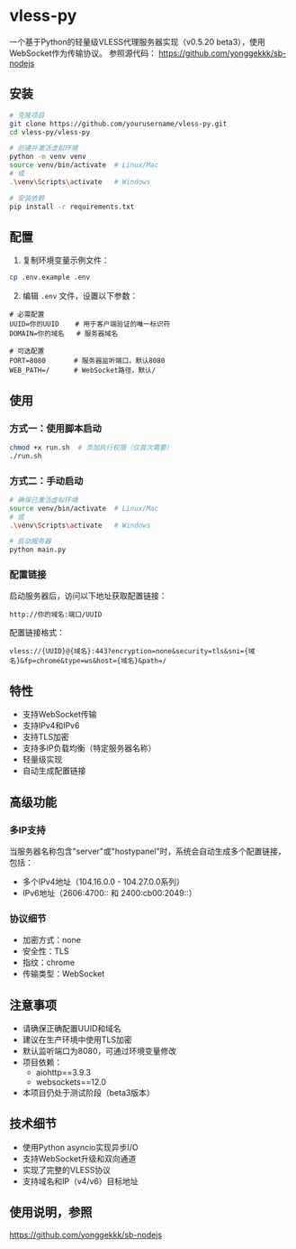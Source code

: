 # vless-py

一个基于Python的轻量级VLESS代理服务器实现（v0.5.20 beta3），使用WebSocket作为传输协议。
参照源代码： https://github.com/yonggekkk/sb-nodejs
## 安装

```bash
# 克隆项目
git clone https://github.com/yourusername/vless-py.git
cd vless-py/vless-py

# 创建并激活虚拟环境
python -m venv venv
source venv/bin/activate  # Linux/Mac
# 或
.\venv\Scripts\activate   # Windows

# 安装依赖
pip install -r requirements.txt
```

## 配置

1. 复制环境变量示例文件：
```bash
cp .env.example .env
```

2. 编辑 `.env` 文件，设置以下参数：
```
# 必需配置
UUID=你的UUID    # 用于客户端验证的唯一标识符
DOMAIN=你的域名   # 服务器域名

# 可选配置
PORT=8080       # 服务器监听端口，默认8080
WEB_PATH=/      # WebSocket路径，默认/
```

## 使用

### 方式一：使用脚本启动

```bash
chmod +x run.sh  # 添加执行权限（仅首次需要）
./run.sh
```

### 方式二：手动启动

```bash
# 确保已激活虚拟环境
source venv/bin/activate  # Linux/Mac
# 或
.\venv\Scripts\activate   # Windows

# 启动服务器
python main.py
```

### 配置链接

启动服务器后，访问以下地址获取配置链接：
```
http://你的域名:端口/UUID
```

配置链接格式：
```
vless://{UUID}@{域名}:443?encryption=none&security=tls&sni={域名}&fp=chrome&type=ws&host={域名}&path=/
```

## 特性

- 支持WebSocket传输
- 支持IPv4和IPv6
- 支持TLS加密
- 支持多IP负载均衡（特定服务器名称）
- 轻量级实现
- 自动生成配置链接

## 高级功能

### 多IP支持
当服务器名称包含"server"或"hostypanel"时，系统会自动生成多个配置链接，包括：
- 多个IPv4地址（104.16.0.0 - 104.27.0.0系列）
- IPv6地址（2606:4700:: 和 2400:cb00:2049::）

### 协议细节
- 加密方式：none
- 安全性：TLS
- 指纹：chrome
- 传输类型：WebSocket

## 注意事项

- 请确保正确配置UUID和域名
- 建议在生产环境中使用TLS加密
- 默认监听端口为8080，可通过环境变量修改
- 项目依赖：
  - aiohttp==3.9.3
  - websockets==12.0
- 本项目仍处于测试阶段（beta3版本）

## 技术细节

- 使用Python asyncio实现异步I/O
- 支持WebSocket升级和双向通道
- 实现了完整的VLESS协议
- 支持域名和IP（v4/v6）目标地址
## 使用说明，参照
https://github.com/yonggekkk/sb-nodejs
